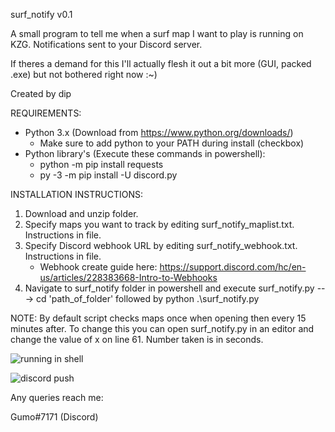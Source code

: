 surf_notify v0.1

A small program to tell me when a surf map I want to play is running on KZG. Notifications sent to your Discord server.

If theres a demand for this I'll actually flesh it out a bit more (GUI, packed .exe) but not bothered right now :~)

Created by dip


REQUIREMENTS:
  - Python 3.x (Download from https://www.python.org/downloads/)
      - Make sure to add python to your PATH during install (checkbox)
  - Python library's (Execute these commands in powershell): 
      - python -m pip install requests 
      - py -3 -m pip install -U discord.py
 
INSTALLATION INSTRUCTIONS:
 
1. Download and unzip folder.
2. Specify maps you want to track by editing surf_notify_maplist.txt. Instructions in file.
3. Specify Discord webhook URL by editing surf_notify_webhook.txt. Instructions in file.
    - Webhook create guide here: https://support.discord.com/hc/en-us/articles/228383668-Intro-to-Webhooks
4. Navigate to surf_notify folder in powershell and execute surf_notify.py  --->  cd 'path_of_folder' followed by python .\surf_notify.py

NOTE: By default script checks maps once when opening then every 15 minutes after. To change this you can open surf_notify.py in an editor and change the value of x on line 61. Number taken is in seconds.


![running in shell](https://i.imgur.com/MTtwGIL.png)

![discord push](https://i.imgur.com/ZdB406o.png)

Any queries reach me:

Gumo#7171 (Discord)

